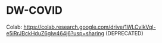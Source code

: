 # DW-COVID

Colab: https://colab.research.google.com/drive/1WLCvIkVql-e5iRrJBckHduZ6glw464j6?usp=sharing (DEPRECATED)
